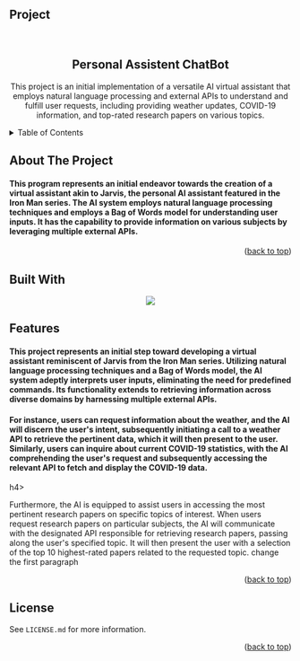 ## Project
<br />

<div align="center">
  <h2 align="center">Personal Assistent ChatBot</h2>

  <p align="center">
    This project is an initial implementation of a versatile AI virtual assistant that employs natural language processing and external APIs to understand and fulfill user requests, including providing weather updates, COVID-19 information, and top-rated research papers on various topics.
  </p>
</div>

<details>
  <summary>Table of Contents</summary>
  <ol>
    <li>
      <a href="#about-the-project">About The Project</a>
      <ul>
        <li><a href="#built-with">Built With</a></li>
    </li>
    <li><a href="#features">Features</a></li>
    <li><a href="#license">License</a></li>
  </ol>
</details>
        
## About The Project



<h4>
  <p>
   This program represents an initial endeavor towards the creation of a virtual assistant akin to Jarvis, the personal AI assistant featured in the Iron Man series. The AI system employs natural language processing techniques and employs a Bag of Words model for understanding user inputs. It has the capability to provide information on various subjects by leveraging multiple external APIs.  
  </p>
</h4>


<p align="right">(<a href="#Project">back to top</a>)</p>


## Built With

<p align="center">
  <a href="https://skillicons.dev">
    <img src="https://skillicons.dev/icons?i=cpp" />
  </a>
</p>

## Features

<h4>
  <p>
  This project represents an initial step toward developing a virtual assistant reminiscent of Jarvis from the Iron Man series. Utilizing natural language processing techniques and a Bag of Words model, the AI system adeptly interprets user inputs, eliminating the need for predefined commands. Its functionality extends to retrieving information across diverse domains by harnessing multiple external APIs.
</h4>

<h4>
  <p>
  For instance, users can request information about the weather, and the AI will discern the user's intent, subsequently initiating a call to a weather API to retrieve the pertinent data, which it will then present to the user. Similarly, users can inquire about current COVID-19 statistics, with the AI comprehending the user's request and subsequently accessing the relevant API to fetch and display the COVID-19 data.
</h4>

h4>
  <p>
 Furthermore, the AI is equipped to assist users in accessing the most pertinent research papers on specific topics of interest. When users request research papers on particular subjects, the AI will communicate with the designated API responsible for retrieving research papers, passing along the user's specified topic. It will then present the user with a selection of the top 10 highest-rated papers related to the requested topic. change the first paragraph
</h4>





<p align="right">(<a href="#Project">back to top</a>)</p>





## License

See `LICENSE.md` for more information.

<p align="right">(<a href="#Project">back to top</a>)</p>



